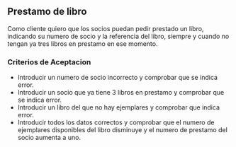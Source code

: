 ## Prestamo de libro

Como cliente quiero que los socios puedan pedir prestado un libro, indicando su numero de socio
y la referencia del libro, siempre y cuando no tengan ya tres libros en prestamo en ese momento.

### Criterios de Aceptacion

- Introducir un numero de socio incorrecto y comprobar que se indica error.
- Introducir un socio que ya tiene 3 libros en prestamo y comprobar que se indica error.
- Introducir un libro del que no hay ejemplares y comprobar que indica error.
- Introducir todos los datos correctos y comprobar que el numero de ejemplares disponibles del libro disminuye y el numero de prestamo del socio aumenta a uno.